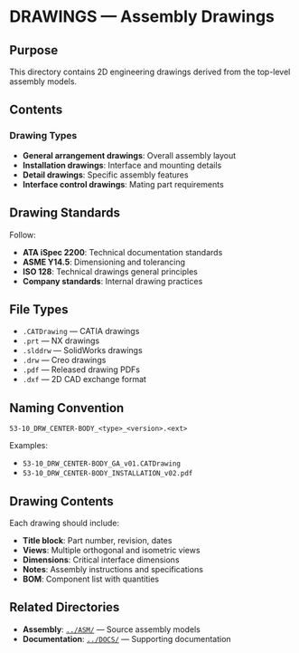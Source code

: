 # DRAWINGS — Assembly Drawings

## Purpose

This directory contains 2D engineering drawings derived from the top-level assembly models.

## Contents

### Drawing Types
- **General arrangement drawings**: Overall assembly layout
- **Installation drawings**: Interface and mounting details
- **Detail drawings**: Specific assembly features
- **Interface control drawings**: Mating part requirements

## Drawing Standards

Follow:
- **ATA iSpec 2200**: Technical documentation standards
- **ASME Y14.5**: Dimensioning and tolerancing
- **ISO 128**: Technical drawings general principles
- **Company standards**: Internal drawing practices

## File Types

- `.CATDrawing` — CATIA drawings
- `.prt` — NX drawings
- `.slddrw` — SolidWorks drawings
- `.drw` — Creo drawings
- `.pdf` — Released drawing PDFs
- `.dxf` — 2D CAD exchange format

## Naming Convention

```
53-10_DRW_CENTER-BODY_<type>_<version>.<ext>
```

Examples:
- `53-10_DRW_CENTER-BODY_GA_v01.CATDrawing`
- `53-10_DRW_CENTER-BODY_INSTALLATION_v02.pdf`

## Drawing Contents

Each drawing should include:
- **Title block**: Part number, revision, dates
- **Views**: Multiple orthogonal and isometric views
- **Dimensions**: Critical interface dimensions
- **Notes**: Assembly instructions and specifications
- **BOM**: Component list with quantities

## Related Directories

- **Assembly**: [`../ASM/`](../ASM/) — Source assembly models
- **Documentation**: [`../DOCS/`](../DOCS/) — Supporting documentation
